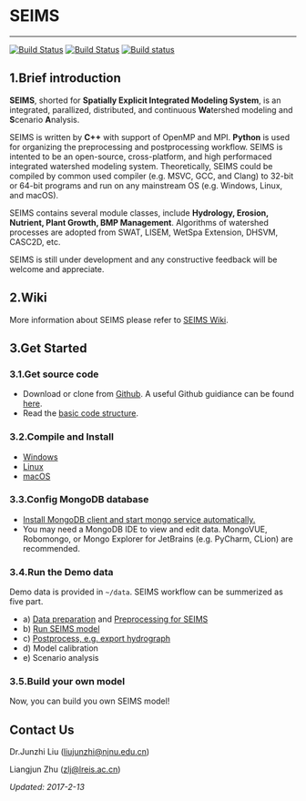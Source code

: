 # SEIMS
-------
[![Build Status](http://badges.herokuapp.com/travis/lreis2415/SEIMS?branch=master&env=BUILD_NAME=linux_gcc48&label=linux_gcc48)](https://travis-ci.org/lreis2415/SEIMS) [![Build Status](http://badges.herokuapp.com/travis/lreis2415/SEIMS?branch=master&env=BUILD_NAME=osx_xcode&label=osx_xcode)](https://travis-ci.org/lreis2415/SEIMS) [![Build status](https://ci.appveyor.com/api/projects/status/i3mxjy0wjgphcyu1/branch/master?svg=true)](https://ci.appveyor.com/project/lreis-2415/seims/branch/master)


## 1.Brief introduction

**SEIMS**, shorted for **Spatially Explicit Integrated Modeling System**, is an integrated, parallized, distributed, and continuous **Wa**tershed modeling and **S**cenario **A**nalysis.

SEIMS is written by **C++** with support of OpenMP and MPI. **Python** is used for organizing the preprocessing and postprocessing workflow. SEIMS is intented to be an open-source, cross-platform, and high performaced integrated watershed modeling system. Theoretically, SEIMS could be compiled by common used compiler (e.g. MSVC, GCC, and Clang) to 32-bit or 64-bit programs and run on any mainstream OS (e.g. Windows, Linux, and macOS).

SEIMS contains several module classes, include **Hydrology, Erosion, Nutrient, Plant Growth, BMP Management**. Algorithms of watershed processes are adopted from SWAT, LISEM, WetSpa Extension, DHSVM, CASC2D, etc.

SEIMS is still under development and any constructive feedback will be welcome and appreciate.

## 2.Wiki

More information about SEIMS please refer to [SEIMS Wiki](https://github.com/lreis2415/SEIMS2017/wiki).

## 3.Get Started
### 3.1.Get source code

+ Download or clone from [Github](https://github.com/lreis2415/SEIMS2017/tree/master). A useful Github guidiance can be found [here](https://github.com/lreis2415/SEIMS2017/wiki/Git-guidance).
+ Read the [basic code structure](https://github.com/lreis2415/SEIMS2017/blob/master/seims/README.md).

### 3.2.Compile and Install

+ [Windows](https://github.com/lreis2415/SEIMS2017/wiki/Windows)
+ [Linux](https://github.com/lreis2415/SEIMS2017/wiki/Linux)
+ [macOS](https://github.com/lreis2415/SEIMS2017/wiki/macOS)

### 3.3.Config MongoDB database
+ [Install MongoDB client and start mongo service automatically.](https://github.com/lreis2415/SEIMS2017/wiki/MongoDB-install-and-config)
+ You may need a MongoDB IDE to view and edit data. MongoVUE, Robomongo, or Mongo Explorer for JetBrains (e.g. PyCharm, CLion) are recommended.

### 3.4.Run the Demo data
Demo data is provided in `~/data`. SEIMS workflow can be summerized as five part.
+ a) [Data preparation](https://github.com/lreis2415/SEIMS2017/wiki/Data-preparation) and [Preprocessing for SEIMS](https://github.com/lreis2415/SEIMS2017/wiki/Data-preprocess)
+ b) [Run SEIMS model](https://github.com/lreis2415/SEIMS2017/wiki/Executation-and-calibration)
+ c) [Postprocess, e.g. export hydrograph](https://github.com/lreis2415/SEIMS2017/wiki/result-postprocess)
+ d) Model calibration
+ e) Scenario analysis

### 3.5.Build your own model
Now, you can build you own SEIMS model!


Contact Us
----------
Dr.Junzhi Liu (liujunzhi@njnu.edu.cn)

Liangjun Zhu (zlj@lreis.ac.cn)

*Updated: 2017-2-13*


